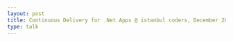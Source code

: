 ```yaml
---
layout: post
title: Continuous Delivery for .Net Apps @ istanbul coders, December 2015 
type: talk
---
```

